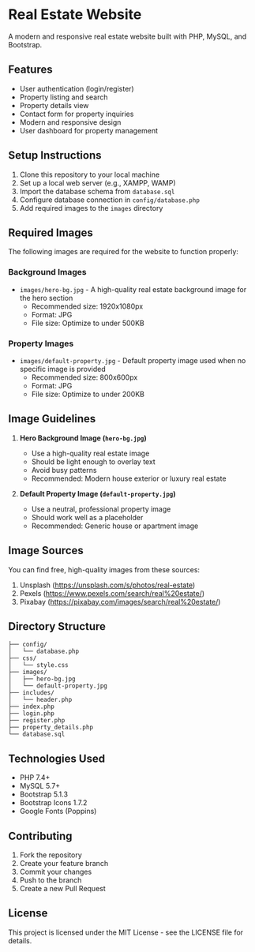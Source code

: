 # Real Estate Website

A modern and responsive real estate website built with PHP, MySQL, and Bootstrap.

## Features

- User authentication (login/register)
- Property listing and search
- Property details view
- Contact form for property inquiries
- Modern and responsive design
- User dashboard for property management

## Setup Instructions

1. Clone this repository to your local machine
2. Set up a local web server (e.g., XAMPP, WAMP)
3. Import the database schema from `database.sql`
4. Configure database connection in `config/database.php`
5. Add required images to the `images` directory

## Required Images

The following images are required for the website to function properly:

### Background Images
- `images/hero-bg.jpg` - A high-quality real estate background image for the hero section
  - Recommended size: 1920x1080px
  - Format: JPG
  - File size: Optimize to under 500KB

### Property Images
- `images/default-property.jpg` - Default property image used when no specific image is provided
  - Recommended size: 800x600px
  - Format: JPG
  - File size: Optimize to under 200KB

## Image Guidelines

1. **Hero Background Image (`hero-bg.jpg`)**
   - Use a high-quality real estate image
   - Should be light enough to overlay text
   - Avoid busy patterns
   - Recommended: Modern house exterior or luxury real estate

2. **Default Property Image (`default-property.jpg`)**
   - Use a neutral, professional property image
   - Should work well as a placeholder
   - Recommended: Generic house or apartment image

## Image Sources

You can find free, high-quality images from these sources:
1. Unsplash (https://unsplash.com/s/photos/real-estate)
2. Pexels (https://www.pexels.com/search/real%20estate/)
3. Pixabay (https://pixabay.com/images/search/real%20estate/)

## Directory Structure

```
├── config/
│   └── database.php
├── css/
│   └── style.css
├── images/
│   ├── hero-bg.jpg
│   └── default-property.jpg
├── includes/
│   └── header.php
├── index.php
├── login.php
├── register.php
├── property_details.php
└── database.sql
```

## Technologies Used

- PHP 7.4+
- MySQL 5.7+
- Bootstrap 5.1.3
- Bootstrap Icons 1.7.2
- Google Fonts (Poppins)

## Contributing

1. Fork the repository
2. Create your feature branch
3. Commit your changes
4. Push to the branch
5. Create a new Pull Request

## License

This project is licensed under the MIT License - see the LICENSE file for details. 